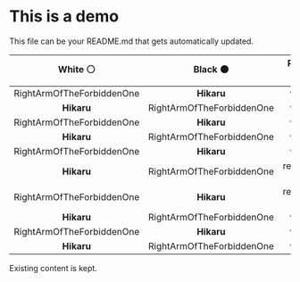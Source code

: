 # This is a demo

This file can be your README.md that gets automatically updated.

<!--START_SECTION:chessStats-->
<!-- Automatically generated with https://github.com/Balastrong/chess-stats-action -->

| White ⚪ | Black ⚫ | Result 🏆 | Date 📅 | Position 🗺️ |
|:---:|:---:|:---:|:---:|:---:|
| RightArmOfTheForbiddenOne | **Hikaru** | win 🥇 | 10/5/2023 | <a href="http://www.ee.unb.ca/cgi-bin/tervo/fen.pl?select=8/8/1n6/p1p1p3/4P3/2PK4/4B1k1/8 w - -">Link</a> |
| **Hikaru** | RightArmOfTheForbiddenOne | win 🥇 | 10/5/2023 | <a href="http://www.ee.unb.ca/cgi-bin/tervo/fen.pl?select=2r5/P1n5/1B1k4/6pp/5p2/4pP1P/4K1P1/2R5 b - -">Link</a> |
| RightArmOfTheForbiddenOne | **Hikaru** | win 🥇 | 10/5/2023 | <a href="http://www.ee.unb.ca/cgi-bin/tervo/fen.pl?select=7Q/kb5p/1n6/8/8/8/1r1K4/8 w - -">Link</a> |
| **Hikaru** | RightArmOfTheForbiddenOne | win 🥇 | 10/5/2023 | <a href="http://www.ee.unb.ca/cgi-bin/tervo/fen.pl?select=5k2/7R/5P2/5K2/5P2/7p/4r3/8 b - -">Link</a> |
| RightArmOfTheForbiddenOne | **Hikaru** | win 🥇 | 10/5/2023 | <a href="http://www.ee.unb.ca/cgi-bin/tervo/fen.pl?select=5Q2/kpq2p2/p3p1p1/4P1P1/1PpR1P2/3r4/K7/8 w - -">Link</a> |
| **Hikaru** | RightArmOfTheForbiddenOne | resigned ❌ | 10/5/2023 | <a href="http://www.ee.unb.ca/cgi-bin/tervo/fen.pl?select=8/1p6/p1p2q1k/2P3p1/PP4q1/7K/8/8 w - -">Link</a> |
| RightArmOfTheForbiddenOne | **Hikaru** | resigned ❌ | 10/5/2023 | <a href="http://www.ee.unb.ca/cgi-bin/tervo/fen.pl?select=r1b1r2k/1p1q2p1/pp4Qp/3pPB2/P4P2/B5R1/6PP/5RK1 b - -">Link</a> |
| **Hikaru** | RightArmOfTheForbiddenOne | win 🥇 | 10/5/2023 | <a href="http://www.ee.unb.ca/cgi-bin/tervo/fen.pl?select=6r1/4QN2/5rk1/3P3p/p3Pp1N/P4P2/8/5BK1 b - -">Link</a> |
| RightArmOfTheForbiddenOne | **Hikaru** | win 🥇 | 10/5/2023 | <a href="http://www.ee.unb.ca/cgi-bin/tervo/fen.pl?select=8/8/2p5/Q1P3pk/1K6/7P/8/8 w - -">Link</a> |
| **Hikaru** | RightArmOfTheForbiddenOne | win 🥇 | 10/5/2023 | <a href="http://www.ee.unb.ca/cgi-bin/tervo/fen.pl?select=6k1/1b6/4N2p/8/1P3p2/P3p1P1/7P/3R2K1 b - -">Link</a> |

<!--END_SECTION:chessStats-->

Existing content is kept.

